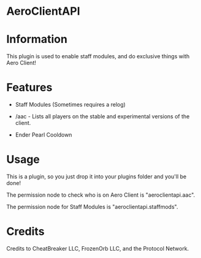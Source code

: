 # AeroClientAPI

# Information

This plugin is used to enable staff modules, and do exclusive things with Aero Client!

# Features

- Staff Modules (Sometimes requires a relog)

- /aac - Lists all players on the stable and experimental versions of the client.

- Ender Pearl Cooldown

# Usage

This is a plugin, so you just drop it into your plugins folder and you'll be done!

The permission node to check who is on Aero Client is "aeroclientapi.aac".

The permission node for Staff Modules is "aeroclientapi.staffmods".

# Credits

Credits to CheatBreaker LLC, FrozenOrb LLC, and the Protocol Network.
